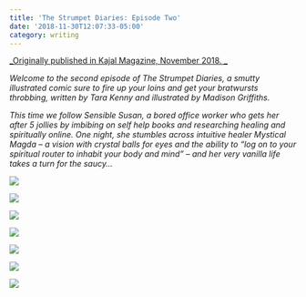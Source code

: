 ```yaml
---
title: 'The Strumpet Diaries: Episode Two'
date: '2018-11-30T12:07:33-05:00'
category: writing
---
```

[_Originally published in Kajal Magazine, November 2018. _](https://www.kajalmag.com/the-strumpet-diaries-episode-2/)

_Welcome to the second episode of The Strumpet Diaries, a smutty illustrated comic sure to fire up your loins and get your bratwursts throbbing, written by Tara Kenny and illustrated by Madison Griffiths._

_This time we follow Sensible Susan, a bored office worker who gets her after 5 jollies by imbibing on self help books and researching healing and spiritually online. One night, she stumbles across intuitive healer Mystical Magda – a vision with crystal balls for eyes and the ability to “log on to your spiritual router to inhabit your body and mind” – and her very vanilla life takes a turn for the saucy…_

![](/img/unnamed-1-.jpg)

![](/img/unnamed-2-.jpg)

![](/img/unnamed-3-.jpg)

![](/img/unnamed-4-.jpg)

![](/img/unnamed-5-.jpg)

![](/img/unnamed-6-.jpg)

![](/img/unnamed-7-.jpg)

